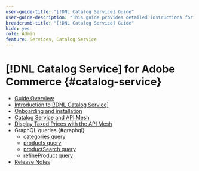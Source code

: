 ```yaml
---
user-guide-title: "[!DNL Catalog Service] Guide"
user-guide-description: "This guide provides detailed instructions for using [!DNL Catalog Service] for Adobe Commerce."
breadcrumb-title: "[!DNL Catalog Service] Guide"
hide: yes
role: Admin
feature: Services, Catalog Service
---
```

# [!DNL Catalog Service] for Adobe Commerce {#catalog-service}

- [Guide Overview](guide-overview.md)
- [Introduction to [!DNL Catalog Service]](overview.md)
- [Onboarding and installation](installation.md)
- [Catalog Service and API Mesh](mesh.md)
- [Display Taxed Prices with the API Mesh](taxes.md)
- GraphQL queries {#graphql}
    - [categories query](https://developer.adobe.com/commerce/services/graphql/catalog-service/categories/)
    - [products query](https://developer.adobe.com/commerce/services/graphql/catalog-service/products/)
    - [productSearch query](https://developer.adobe.com/commerce/services/graphql/catalog-service/product-search/)
    - [refineProduct query](https://developer.adobe.com/commerce/services/graphql/catalog-service/refine-product/)
- [Release Notes](release-notes.md)
